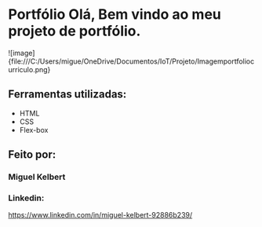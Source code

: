 # Portfólio Olá, Bem vindo ao meu projeto de portfólio.
![image] {file:///C:/Users/migue/OneDrive/Documentos/IoT/Projeto/Imagemportfoliocurriculo.png}

## Ferramentas utilizadas:
* HTML
* CSS
* Flex-box
## Feito por:
### Miguel Kelbert
### Linkedin:
https://www.linkedin.com/in/miguel-kelbert-92886b239/
